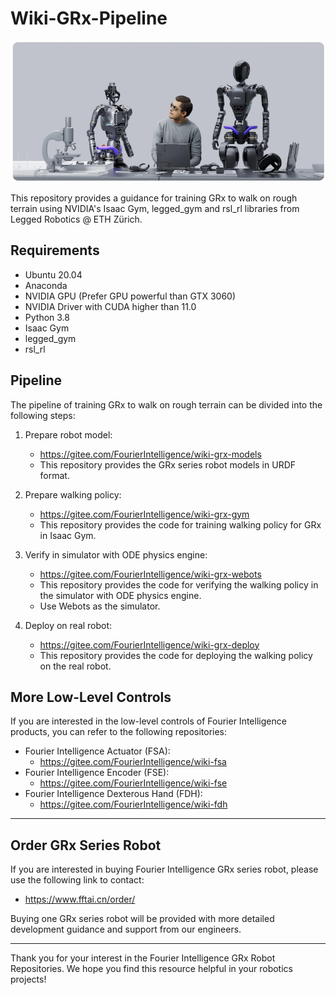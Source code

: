 # Wiki-GRx-Pipeline

![](pictures/7.png)

This repository provides a guidance for training GRx to walk on rough terrain using NVIDIA's Isaac Gym, legged_gym and rsl_rl libraries from Legged Robotics @ ETH Zürich.

## Requirements

- Ubuntu 20.04
- Anaconda
- NVIDIA GPU (Prefer GPU powerful than GTX 3060)
- NVIDIA Driver with CUDA higher than 11.0
- Python 3.8
- Isaac Gym
- legged_gym
- rsl_rl

## Pipeline

The pipeline of training GRx to walk on rough terrain can be divided into the following steps:

1. Prepare robot model:
    - https://gitee.com/FourierIntelligence/wiki-grx-models
    - This repository provides the GRx series robot models in URDF format.

2. Prepare walking policy:
    - https://gitee.com/FourierIntelligence/wiki-grx-gym
    - This repository provides the code for training walking policy for GRx in Isaac Gym.

3. Verify in simulator with ODE physics engine:
    - https://gitee.com/FourierIntelligence/wiki-grx-webots
    - This repository provides the code for verifying the walking policy in the simulator with ODE physics engine.
    - Use Webots as the simulator.

4. Deploy on real robot:
    - https://gitee.com/FourierIntelligence/wiki-grx-deploy
    - This repository provides the code for deploying the walking policy on the real robot.

## More Low-Level Controls

If you are interested in the low-level controls of Fourier Intelligence products,
you can refer to the following repositories:

- Fourier Intelligence Actuator (FSA):
    - https://gitee.com/FourierIntelligence/wiki-fsa
- Fourier Intelligence Encoder (FSE):
    - https://gitee.com/FourierIntelligence/wiki-fse
- Fourier Intelligence Dexterous Hand (FDH):
    - https://gitee.com/FourierIntelligence/wiki-fdh

---

## Order GRx Series Robot

If you are interested in buying Fourier Intelligence GRx series robot, please use the following link to contact:

- https://www.fftai.cn/order/

Buying one GRx series robot will be provided with more detailed development guidance and support from our engineers.

---

Thank you for your interest in the Fourier Intelligence GRx Robot Repositories.
We hope you find this resource helpful in your robotics projects!